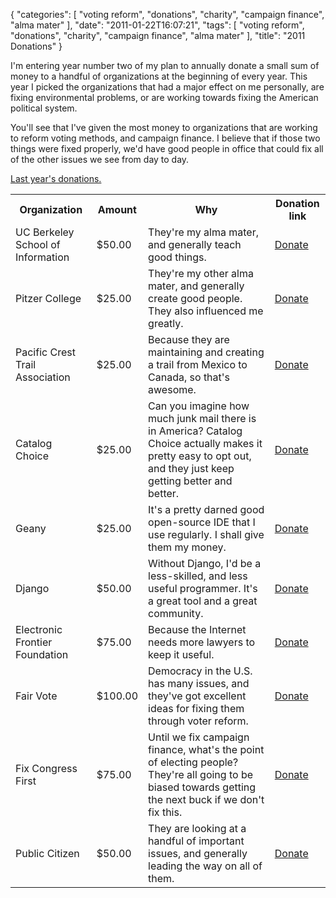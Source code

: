 {
    "categories": [
        "voting reform", 
        "donations", 
        "charity", 
        "campaign finance", 
        "alma mater"
    ], 
    "date": "2011-01-22T16:07:21", 
    "tags": [
        "voting reform", 
        "donations", 
        "charity", 
        "campaign finance", 
        "alma mater"
    ], 
    "title": "2011 Donations"
}

<p>I'm entering year number two of my plan to annually donate a small sum of money to a handful of organizations at the beginning of every year. This year I picked the organizations that had a major effect on me personally, are fixing environmental problems, or are working towards fixing the American political system. </p>

<p>You'll see that I've given the most money to organizations that are working to reform voting methods, and campaign finance. I believe that if those two things were fixed properly, we'd have good people in office that could fix all of the other issues we see from day to day.</p>

<p><a href="http://michaeljaylissner.com/blog/2010-donations">Last year's donations.</a></p>

<TABLE><Tr><Th>Organization</TD><Th>Amount</TD><Th>Why</TD><Th>Donation link</TD></Tr><TR><TD>UC Berkeley School of Information</TD><TD >$50.00</TD><TD>They're my alma mater, and generally teach good things.</TD><TD><A HREF="http://ischool.berkeley.edu/makeagift">Donate</A></TD></TR><TR><TD>Pitzer College</TD><TD>$25.00</TD><TD>They're my other alma mater, and generally create good people. They also influenced me greatly.</TD><TD><a href="https://mypz.pitzer.edu/NetCommunity/SSLPage.aspx?pid=184" target="_blank">Donate</a></TD></TR><TR><TD>Pacific Crest Trail Association</TD><TD>$25.00</TD><TD>Because they are maintaining and creating a trail from Mexico to Canada, so that's awesome.</TD><TD><a href="https://www.pcta.org/help/donate/?type=Donation" target="_blank">Donate</a></TD></TR><TR><TD>Catalog Choice</TD><TD>$25.00</TD><TD>Can you imagine how much junk mail there is in America? Catalog Choice actually makes it pretty easy to opt out, and they just keep getting better and better.</TD><TD><a href="http://www.catalogchoice.org/donate" target="_blank">Donate</a></TD></TR><TR><TD>Geany</TD><TD>$25.00</TD><TD>It's a pretty darned good open-source IDE that I use regularly. I shall give them my money.</TD><TD><a href="https://www.paypal.com/cgi-bin/webscr?cmd=_s-xclick&hosted_button_id=8049199&lc=GB" target="_blank">Donate</a></TD></TR><TR><TD>Django</TD><TD>$50.00</TD><TD>Without Django, I'd be a less-skilled, and less useful programmer. It's a great tool and a great community.</TD><TD><a href="http://www.djangoproject.com/foundation/donate/" target="_blank">Donate</a></TD></TR><TR><TD>Electronic Frontier Foundation</TD><TD>$75.00</TD><TD>Because the Internet needs more lawyers to keep it useful.</TD><TD><a href="https://secure.eff.org/site/Donation2?idb=206189199&amp;df_id=1200&amp;1200.donation=form1" target="_blank">Donate</a></TD></TR><TR><TD>Fair Vote</TD><TD>$100.00</TD><TD>Democracy in the U.S. has many issues, and they've got excellent ideas for fixing them through voter reform.</TD><TD><a href="http://www.fairvote.org/thank-you-for-supporting-fairvote" target="_blank">Donate</a></TD></TR><TR><TD>Fix Congress First</TD><TD>$75.00</TD><TD>Until we fix campaign finance, what's the point of electing people? They're all going to be biased towards getting the next buck if we don't fix this.</TD><TD><a href="https://donate.fixcongressfirst.org/page/contribute/fcf-contribute" target="_blank">Donate</a></TD></TR><TR><TD>Public Citizen</TD><TD>$50.00</TD><TD>They are looking at a handful of important issues, and generally leading the way on all of them.</TD><TD><a href="https://secure.citizen.org/t/10694/shop/custom.jsp?donate_page_KEY=6079" target="_blank">Donate</a></TD></TR></TABLE>